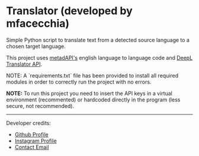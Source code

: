 <h1>Translator (developed by mfacecchia)</h1>
<p>Simple Python script to translate text from a detected source language to a chosen target language.</p>

<p>This project uses <a href = "https://metadapi.stoplight.io/docs/api/YXBpOjM1OTAzMTM5-language">metadAPI's</a> english language to language code and <a href = "https://developers.deepl.com/docs">DeepL Translator API</a>.</p>

<p>NOTE: A `requirements.txt` file has been provided to install all required modules in order to correctly run the project with no errors.</p>

<p><b>NOTE:</b> To run this project you need to insert the API keys in a virtual environment (recommented) or hardcoded directly in the program (less secure, not recommended).</p>
<hr>
<p>Developer credits:</p>
<ul>
    <li><a href = "https://github.com/mfacecchia">Github Profile</a></li>
    <li><a href = "https://instagram.com/feis._.arts">Instagram Profile</a></li>
    <li><a href = "mailto:feis_info@icloud.com">Contact Email</a></li>
</ul>